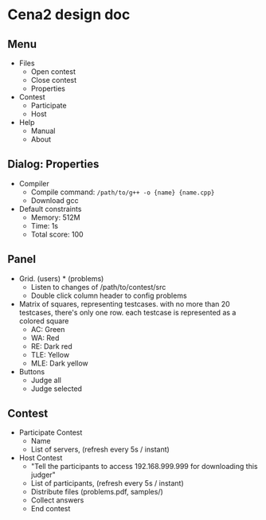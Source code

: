 Cena2 design doc
=======

## Menu

- Files
    - Open contest
    - Close contest
    - Properties
- Contest
    - Participate
    - Host
- Help
    - Manual
    - About

## Dialog: Properties

- Compiler
    - Compile command: `/path/to/g++ -o {name} {name.cpp}`
    - Download gcc
- Default constraints
    - Memory: 512M
    - Time: 1s
    - Total score: 100


## Panel

- Grid. (users) * (problems)
    - Listen to changes of /path/to/contest/src
    - Double click column header to config problems
- Matrix of squares, representing testcases.
  with no more than 20 testcases, there's only one row.
  each testcase is represented as a colored square
    - AC: Green
    - WA: Red
    - RE: Dark red
    - TLE: Yellow
    - MLE: Dark yellow
- Buttons
    - Judge all
    - Judge selected


## Contest

- Participate Contest
    - Name
    - List of servers, (refresh every 5s / instant)
- Host Contest
    - "Tell the participants to access 192.168.999.999 for downloading this judger"
    - List of participants, (refresh every 5s / instant)
    - Distribute files (problems.pdf, samples/)
    - Collect answers
    - End contest

